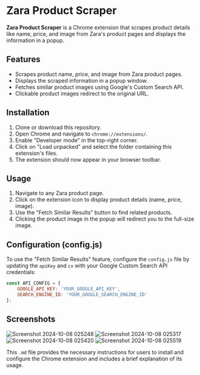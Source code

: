﻿# Zara Product Scraper

**Zara Product Scraper** is a Chrome extension that scrapes product details like name, price, and image from Zara's product pages and displays the information in a popup.

## Features

- Scrapes product name, price, and image from Zara product pages.
- Displays the scraped information in a popup window.
- Fetches similar product images using Google's Custom Search API.
- Clickable product images redirect to the original URL.

## Installation

1. Clone or download this repository.
2. Open Chrome and navigate to `chrome://extensions/`.
3. Enable "Developer mode" in the top-right corner.
4. Click on "Load unpacked" and select the folder containing this extension's files.
5. The extension should now appear in your browser toolbar.

## Usage

1. Navigate to any Zara product page.
2. Click on the extension icon to display product details (name, price, image).
3. Use the "Fetch Similar Results" button to find related products.
4. Clicking the product image in the popup will redirect you to the full-size image.

## Configuration (config.js)

To use the "Fetch Similar Results" feature, configure the `config.js` file by updating the `apiKey` and `cx` with your Google Custom Search API credentials:

```js
const API_CONFIG = {
    GOOGLE_API_KEY: 'YOUR_GOOGLE_API_KEY',
    SEARCH_ENGINE_ID: 'YOUR_GOOGLE_SEARCH_ENGINE_ID'
};
```
## Screenshots
![Screenshot 2024-10-08 025248](https://github.com/user-attachments/assets/a763ef3d-4306-4d71-9a9b-ceecb38ae869)
![Screenshot 2024-10-08 025317](https://github.com/user-attachments/assets/fc684519-0afd-415c-8882-9b7af2a17532)
![Screenshot 2024-10-08 025420](https://github.com/user-attachments/assets/60b6c5c3-f829-4a96-93fe-40e5322f6b9e)
![Screenshot 2024-10-08 025519](https://github.com/user-attachments/assets/44b80d6c-c921-481c-838b-d12d72d54ef6)


This `.md` file provides the necessary instructions for users to install and configure the Chrome extension and includes a brief explanation of its usage.

